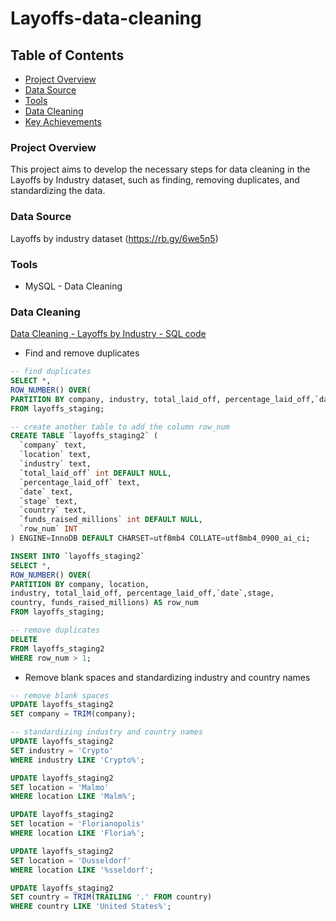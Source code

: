 # Layoffs-data-cleaning

## Table of Contents
  - [Project Overview](#project-overview)
  - [Data Source](#data-source)
  - [Tools](#tools)
  - [Data Cleaning](#data-cleaning)
  - [Key Achievements](#key-achievements)

### Project Overview

This project aims to develop the necessary steps for data cleaning in the Layoffs by Industry dataset, such as finding, removing duplicates, and standardizing the data.

### Data Source

Layoffs by industry dataset (https://rb.gy/6we5n5)

### Tools

- MySQL - Data Cleaning

### Data Cleaning

[Data Cleaning - Layoffs by Industry - SQL code](https://github.com/galaes/layoffs-data-cleaning/blob/f14a7af736afc0bb9586013d708fc5df1bc429f4/Full%20Project%20%20-%20Data%20Cleaning%20in%20SQL.sql)

- Find and remove duplicates

```sql
-- find duplicates
SELECT *,
ROW_NUMBER() OVER(
PARTITION BY company, industry, total_laid_off, percentage_laid_off,`date`) AS row_num
FROM layoffs_staging;

-- create another table to add the column row_num
CREATE TABLE `layoffs_staging2` (
  `company` text,
  `location` text,
  `industry` text,
  `total_laid_off` int DEFAULT NULL,
  `percentage_laid_off` text,
  `date` text,
  `stage` text,
  `country` text,
  `funds_raised_millions` int DEFAULT NULL,
  `row_num` INT
) ENGINE=InnoDB DEFAULT CHARSET=utf8mb4 COLLATE=utf8mb4_0900_ai_ci;

INSERT INTO `layoffs_staging2`
SELECT *,
ROW_NUMBER() OVER(
PARTITION BY company, location, 
industry, total_laid_off, percentage_laid_off,`date`,stage,
country, funds_raised_millions) AS row_num
FROM layoffs_staging;

-- remove duplicates
DELETE
FROM layoffs_staging2
WHERE row_num > 1;
```

- Remove blank spaces and standardizing industry and country names
```sql
-- remove blank spaces
UPDATE layoffs_staging2
SET company = TRIM(company);

-- standardizing industry and country names
UPDATE layoffs_staging2
SET industry = 'Crypto'
WHERE industry LIKE 'Crypto%';

UPDATE layoffs_staging2
SET location = 'Malmo'
WHERE location LIKE 'Malm%';

UPDATE layoffs_staging2
SET location = 'Florianopolis'
WHERE location LIKE 'Floria%';

UPDATE layoffs_staging2
SET location = 'Dusseldorf'
WHERE location LIKE '%sseldorf';

UPDATE layoffs_staging2
SET country = TRIM(TRAILING '.' FROM country)
WHERE country LIKE 'United States%';
```



